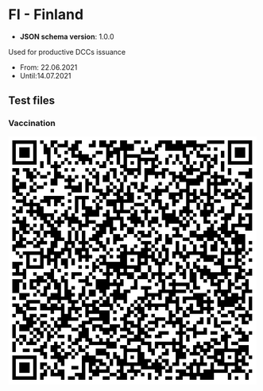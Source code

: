 # FI - Finland

* **JSON schema version**: 1.0.0

Used for productive DCCs issuance
* From: 22.06.2021
* Until:14.07.2021

## Test files

### Vaccination

![VAC](VAC.png)
